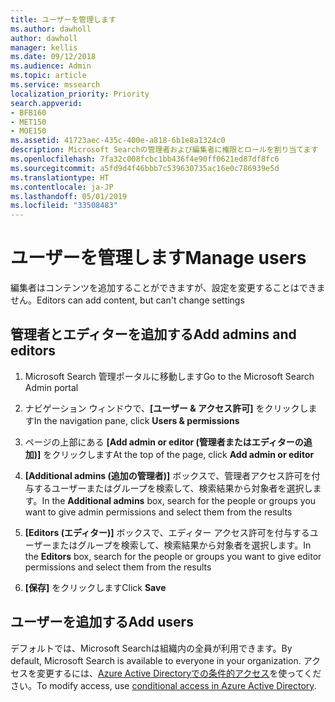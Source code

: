 ```yaml
---
title: ユーザーを管理します
ms.author: dawholl
author: dawholl
manager: kellis
ms.date: 09/12/2018
ms.audience: Admin
ms.topic: article
ms.service: mssearch
localization_priority: Priority
search.appverid:
- BFB160
- MET150
- MOE150
ms.assetid: 41723aec-435c-400e-a818-6b1e8a1324c0
description: Microsoft Searchの管理者および編集者に権限とロールを割り当てます
ms.openlocfilehash: 7fa32c008fcbc1bb436f4e90ff0621ed87df8fc6
ms.sourcegitcommit: a5fd9d4f46bbb7c539630735ac16e0c786939e5d
ms.translationtype: HT
ms.contentlocale: ja-JP
ms.lasthandoff: 05/01/2019
ms.locfileid: "33508483"
---
```

# <a name="manage-users"></a><span data-ttu-id="8e9db-103">ユーザーを管理します</span><span class="sxs-lookup"><span data-stu-id="8e9db-103">Manage users</span></span>

<span data-ttu-id="8e9db-104">編集者はコンテンツを追加することができますが、設定を変更することはできません。</span><span class="sxs-lookup"><span data-stu-id="8e9db-104">Editors can add content, but can't change settings</span></span>
  
## <a name="add-admins-and-editors"></a><span data-ttu-id="8e9db-105">管理者とエディターを追加する</span><span class="sxs-lookup"><span data-stu-id="8e9db-105">Add admins and editors</span></span>

1. <span data-ttu-id="8e9db-106">Microsoft Search 管理ポータルに移動します</span><span class="sxs-lookup"><span data-stu-id="8e9db-106">Go to the Microsoft Search Admin portal</span></span>
    
2. <span data-ttu-id="8e9db-107">ナビゲーション ウィンドウで、**[ユーザー &amp; アクセス許可]** をクリックします</span><span class="sxs-lookup"><span data-stu-id="8e9db-107">In the navigation pane, click **Users &amp; permissions**</span></span>
    
3. <span data-ttu-id="8e9db-108">ページの上部にある **[Add admin or editor (管理者またはエディターの追加)]** をクリックします</span><span class="sxs-lookup"><span data-stu-id="8e9db-108">At the top of the page, click **Add admin or editor**</span></span>
    
4. <span data-ttu-id="8e9db-109">**[Additional admins (追加の管理者)]** ボックスで、管理者アクセス許可を付与するユーザーまたはグループを検索して、検索結果から対象者を選択します。</span><span class="sxs-lookup"><span data-stu-id="8e9db-109">In the **Additional admins** box, search for the people or groups you want to give admin permissions and select them from the results</span></span> 
    
5. <span data-ttu-id="8e9db-110">**[Editors (エディター)]** ボックスで、エディター アクセス許可を付与するユーザーまたはグループを検索して、検索結果から対象者を選択します。</span><span class="sxs-lookup"><span data-stu-id="8e9db-110">In the **Editors** box, search for the people or groups you want to give editor permissions and select them from the results</span></span> 
    
6. <span data-ttu-id="8e9db-111">**[保存]** をクリックします</span><span class="sxs-lookup"><span data-stu-id="8e9db-111">Click **Save**</span></span>
    
## <a name="add-users"></a><span data-ttu-id="8e9db-112">ユーザーを追加する</span><span class="sxs-lookup"><span data-stu-id="8e9db-112">Add users</span></span>

<span data-ttu-id="8e9db-113">デフォルトでは、Microsoft Searchは組織内の全員が利用できます。</span><span class="sxs-lookup"><span data-stu-id="8e9db-113">By default, Microsoft Search is available to everyone in your organization.</span></span> <span data-ttu-id="8e9db-114">アクセスを変更するには、[Azure Active Directoryでの条件的アクセス](https://docs.microsoft.com/ja-JP/azure/active-directory/conditional-access/overview)を使ってください。</span><span class="sxs-lookup"><span data-stu-id="8e9db-114">To modify access, use [conditional access in Azure Active Directory](https://docs.microsoft.com/ja-JP/azure/active-directory/conditional-access/overview).</span></span>